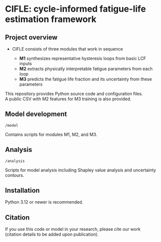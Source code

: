 # CIFLE: cycle-informed fatigue-life estimation framework

## Project overview
- CIFLE consists of three modules that work in sequence

  - **M1** synthesizes representative hysteresis loops from basic LCF inputs  
  - **M2** extracts physically interpretable fatigue parameters from each loop  
  - **M3** predicts the fatigue life fraction and its uncertainty from these parameters

This repository provides Python source code and configuration files.  
A public CSV with M2 features for M3 training is also provided.

## Model development
`/model`  

Contains scripts for modules M1, M2, and M3.

## Analysis
`/analysis`  

Scripts for model analysis including Shapley value analysis and uncertainty contours.

## Installation
Python 3.12 or newer is recommended.

## Citation
If you use this code or model in your research, please cite our work  
(citation details to be added upon publication).
